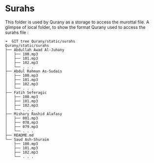 # Surahs
This folder is used by Qurany as a storage to access the murottal file. 
A glimpse of local folder, to show the format Qurany used to access the surahs file :

```
➜  GIT tree Qurany/static/surahs 
Qurany/static/surahs
├── Abdullah Awad Al-Juhany
│   ├── 100.mp3
│   ├── 101.mp3
│   ├── 102.mp3
│   └── . . .
├── Abdul Rahman As-Sudais
│   ├── 100.mp3
│   ├── 101.mp3
│   ├── 102.mp3
│   └── . . .
├── Fatih Seferagic
│   ├── 100.mp3
│   ├── 101.mp3
│   ├── 102.mp3
│   └── . . .
├── Mishary Rashid Alafasy
│   ├── 001.mp3
│   ├── 078.mp3
│   ├── 079.mp3
│   └── . . .
├── README.md
└── Saud Ash-Shuraim
    ├── 100.mp3
    ├── 101.mp3
    ├── 102.mp3
    └── . . .
```
